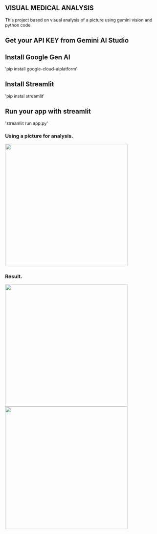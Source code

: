 ## VISUAL MEDICAL ANALYSIS
This project based on visual analysis of a picture using gemini vision and python code.

## Get your API KEY from Gemini AI Studio

## Install Google Gen AI
'pip install google-cloud-aiplatform'

## Install Streamlit
'pip instal streamlit'

## Run your app with streamlit
'streamlit run app.py'

### Using a picture for analysis.

<img src="https://cdn.analyticsvidhya.com/wp-content/uploads/2024/05/crooked-teeth-problem.jpg" width="400">

### Result.

<img src="https://cdn.analyticsvidhya.com/wp-content/uploads/2024/05/Screenshot-2024-05-09-at-4.18.18%E2%80%AFPM.png" width="400">

<img src="https://cdn.analyticsvidhya.com/wp-content/uploads/2024/05/Screenshot-2024-05-09-at-4.20.18%E2%80%AFPM.png" width="400">


